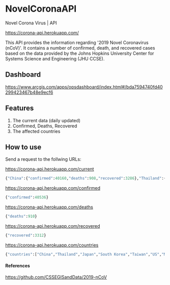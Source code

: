 # NovelCoronaAPI
Novel Corona Virus | API

https://corona-api.herokuapp.com/

This API provides the information regarding '2019 Novel Coronavirus (nCoV)'. It contains a number of confirmed, death, and recovered cases based on the data provided by the Johns Hopkins University Center for Systems Science and Engineering (JHU CCSE).

## Dashboard
https://www.arcgis.com/apps/opsdashboard/index.html#/bda7594740fd40299423467b48e9ecf6

## Features
1. The current data (daily updated)
2. Confirmed, Deaths, Recovered
3. The affected countries

## How to use
Send a request to the follwing URLs:

https://corona-api.herokuapp.com/current
```python
{"China":{"confirmed":40160,"deaths":908,"recovered":3286},"Thailand":{"confirmed":32,"deaths":0,"recovered":10},"Japan":{"confirmed":26,"deaths":0,"recovered":1},"South Korea":{"confirmed":27,"deaths":0,"recovered":3},"Taiwan":{"confirmed":18,"deaths":0,"recovered":1},"US":{"confirmed":12,"deaths":0,"recovered":3},"Macau":{"confirmed":10,"deaths":0,"recovered":1},"Hong Kong":{"confirmed":36,"deaths":1,"recovered":0},"Singapore":{"confirmed":43,"deaths":0,"recovered":2},"Vietnam":{"confirmed":14,"deaths":0,"recovered":1},"France":{"confirmed":11,"deaths":0,"recovered":0},"Nepal":{"confirmed":1,"deaths":0,"recovered":0},"Malaysia":{"confirmed":18,"deaths":0,"recovered":1},"Canada":{"confirmed":7,"deaths":0,"recovered":0},"Australia":{"confirmed":15,"deaths":0,"recovered":2},"Cambodia":{"confirmed":1,"deaths":0,"recovered":0},"Sri Lanka":{"confirmed":1,"deaths":0,"recovered":1},"Germany":{"confirmed":14,"deaths":0,"recovered":0},"Finland":{"confirmed":1,"deaths":0,"recovered":0},"United Arab Emirates":{"confirmed":7,"deaths":0,"recovered":0},"Philippines":{"confirmed":3,"deaths":1,"recovered":0},"India":{"confirmed":3,"deaths":0,"recovered":0},"Italy":{"confirmed":3,"deaths":0,"recovered":0},"UK":{"confirmed":3,"deaths":0,"recovered":0},"Russia":{"confirmed":2,"deaths":0,"recovered":0},"Sweden":{"confirmed":1,"deaths":0,"recovered":0},"Spain":{"confirmed":2,"deaths":0,"recovered":0},"Belgium":{"confirmed":1,"deaths":0,"recovered":0},"Others":{"confirmed":64,"deaths":0,"recovered":0},"ts":1581313691.605966}
```

https://corona-api.herokuapp.com/confirmed
```python
{"confirmed":40536}
```

https://corona-api.herokuapp.com/deaths
```python
{"deaths":910}
```

https://corona-api.herokuapp.com/recovered
```python
{"recovered":3312}
```

https://corona-api.herokuapp.com/countries
```python
{"countries":["China","Thailand","Japan","South Korea","Taiwan","US","Macau","Hong Kong","Singapore","Vietnam","France","Nepal","Malaysia","Canada","Australia","Cambodia","Sri Lanka","Germany","Finland","United Arab Emirates","Philippines","India","Italy","UK","Russia","Sweden","Spain","Belgium","Others"]}
```

#### References
https://github.com/CSSEGISandData/2019-nCoV

